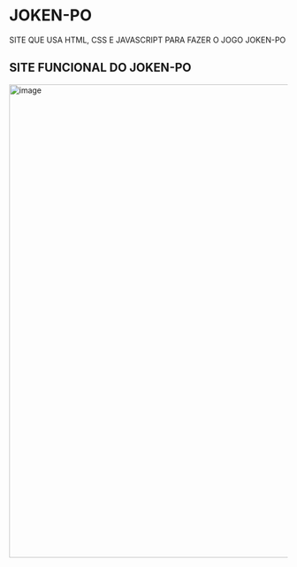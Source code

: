 <h1>JOKEN-PO</h1>

<p>SITE QUE USA HTML, CSS E JAVASCRIPT PARA FAZER O JOGO JOKEN-PO</p>


<h2>SITE FUNCIONAL DO JOKEN-PO</h2>

<img width="856" alt="image" src="https://github.com/kaiocandido/joken-po/assets/148023868/03740930-6313-4562-a056-7bff299ddbb5">
